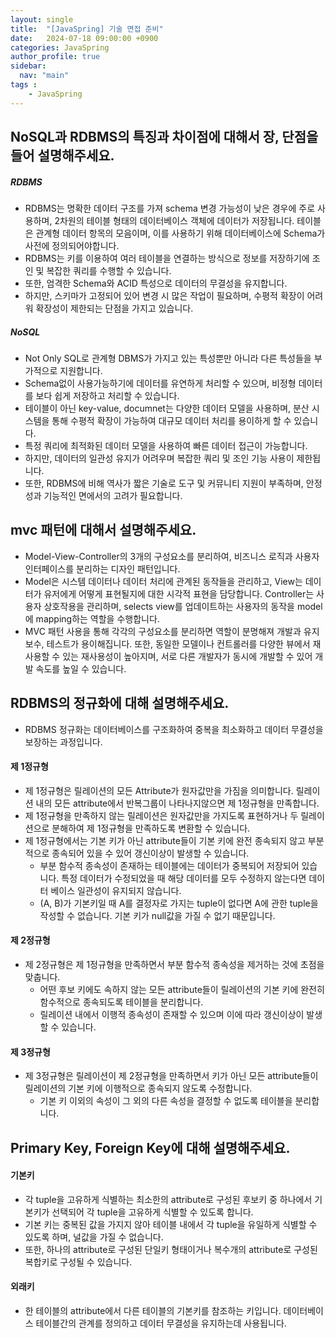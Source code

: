 ```yaml
---
layout: single
title:  "[JavaSpring] 기술 면접 준비"
date:   2024-07-18 09:00:00 +0900
categories: JavaSpring
author_profile: true
sidebar:
  nav: "main"
tags : 
    - JavaSpring
---
```


## NoSQL과 RDBMS의 특징과 차이점에 대해서 장, 단점을 들어 설명해주세요. 

##### RDBMS
- RDBMS는 명확한 데이터 구조를 가져 schema 변경 가능성이 낮은 경우에 주로 사용하며, 2차원의 테이블 형태의 데이터베이스 객체에 데이터가 저장됩니다.
테이블은 관계형 데이터 항목의 모음이며, 이를 사용하기 위해 데이터베이스에 Schema가 사전에 정의되어야합니다.
- RDBMS는 키를 이용하여 여러 테이블을 연결하는 방식으로 정보를 저장하기에 조인 및 복잡한 쿼리를 수행할 수 있습니다.
- 또한, 엄격한 Schema와 ACID 특성으로 데이터의 무결성을 유지합니다.
- 하지만, 스키마가 고정되어 있어 변경 시 많은 작업이 필요하며, 수평적 확장이 어려워 확장성이 제한되는 단점을 가지고 있습니다.

##### NoSQL
- Not Only SQL로 관계형 DBMS가 가지고 있는 특성뿐만 아니라 다른 특성들을 부가적으로 지원합니다.
- Schema없이 사용가능하기에 데이터를 유연하게 처리할 수 있으며, 비정형 데이터를 보다 쉽게 저장하고 처리할 수 있습니다.
- 테이블이 아닌 key-value, documnet는 다양한 데이터 모델을 사용하며, 분산 시스템을 통해 수평적 확장이 가능하여 대규모 데이터 처리를 용이하게 할 수 있습니다.
- 특정 쿼리에 최적화된 데이터 모델을 사용하여 빠른 데이터 접근이 가능합니다.
- 하지만, 데이터의 일관성 유지가 어려우며 복잡한 쿼리 및 조인 기능 사용이 제한됩니다.
- 또한, RDBMS에 비해 역사가 짧은 기술로 도구 및 커뮤니티 지원이 부족하며, 안정성과 기능적인 면에서의 고려가 필요합니다.

## mvc 패턴에 대해서 설명해주세요.
- Model-View-Controller의 3개의 구성요소를 분리하여, 비즈니스 로직과 사용자 인터페이스를 분리하는 디자인 패턴입니다.
- Model은 시스템 데이터나 데이터 처리에 관계된 동작들을 관리하고, View는 데이터가 유저에게 어떻게 표현될지에 대한 시각적 표현을 담당합니다. Controller는 사용자 상호작용을 관리하며, selects view를 업데이트하는 사용자의 동작을 model에 mapping하는 역할을 수행합니다.
- MVC 패턴 사용을 통해 각각의 구성요소를 분리하면 역할이 분명해져 개발과 유지보수, 테스트가 용이해집니다.
또한, 동일한 모델이나 컨트롤러를 다양한 뷰에서 재사용할 수 있는 재사용성이 높아지며, 서로 다른 개발자가 동시에 개발할 수 있어 개발 속도를 높일 수 있습니다.

## RDBMS의 정규화에 대해 설명해주세요.
- RDBMS 정규화는 데이터베이스를 구조화하여 중복을 최소화하고 데이터 무결성을 보장하는 과정입니다.

#### 제 1정규형
- 제 1정규형은 릴레이션의 모든 Attribute가 원자값만을 가짐을 의미합니다. 릴레이션 내의 모든 attribute에서 반복그룹이 나타나지않으면 제 1정규형을 만족합니다.
- 제 1정규형을 만족하지 않는 릴레이션은 원자값만을 가지도록 표현하거나 두 릴레이션으로 분해하여 제 1정규형을 만족하도록 변환할 수 있습니다.
- 제 1정규형에서는 기본 키가 아닌 attribute들이 기본 키에 완전 종속되지 않고 부분적으로 종속되어 있을 수 있어 갱신이상이 발생할 수 있습니다.
  - 부분 함수적 종속성이 존재하는 테이블에는 데이터가 중복되어 저장되어 있습니다. 특정 데이터가 수정되었을 때 해당 데이터를 모두 수정하지 않는다면 데이터 베이스 일관성이 유지되지 않습니다.
  - (A, B)가 기본키일 때 A를 결정자로 가지는 tuple이 없다면 A에 관한 tuple을 작성할 수 없습니다. 기본 키가 null값을 가질 수 없기 때문입니다.

#### 제 2정규형
- 제 2정규형은 제 1정규형을 만족하면서 부분 함수적 종속성을 제거하는 것에 초점을 맞춥니다.
  - 어떤 후보 키에도 속하지 않는 모든 attribute들이 릴레이션의 기본 키에 완전히 함수적으로 종속되도록 테이블을 분리합니다.
  - 릴레이션 내에서 이행적 종속성이 존재할 수 있으며 이에 따라 갱신이상이 발생할 수 있습니다.

#### 제 3정규형
- 제 3정규형은 릴레이션이 제 2정규형을 만족하면서 키가 아닌 모든 attribute들이 릴레이션의 기본 키에 이행적으로 종속되지 않도록 수정합니다.
  - 기본 키 이외의 속성이 그 외의 다른 속성을 결정할 수 없도록 테이블을 분리합니다.

## Primary Key, Foreign Key에 대해 설명해주세요.

#### 기본키
- 각 tuple을 고유하게 식별하는 최소한의 attribute로 구성된 후보키 중 하나에서 기본키가 선택되어 각 tuple을 고유하게 식별할 수 있도록 합니다.
- 기본 키는 중복된 값을 가지지 않아 테이블 내에서 각 tuple을 유일하게 식별할 수 있도록 하며, 널값을 가질 수 없습니다.
- 또한, 하나의 attribute로 구성된 단일키 형태이거나 복수개의 attribute로 구성된 복합키로 구성될 수 있습니다.

#### 외래키
- 한 테이블의 attribute에서 다른 테이블의 기본키를 참조하는 키입니다. 데이터베이스 테이블간의 관계를 정의하고 데이터 무결성을 유지하는데 사용됩니다.